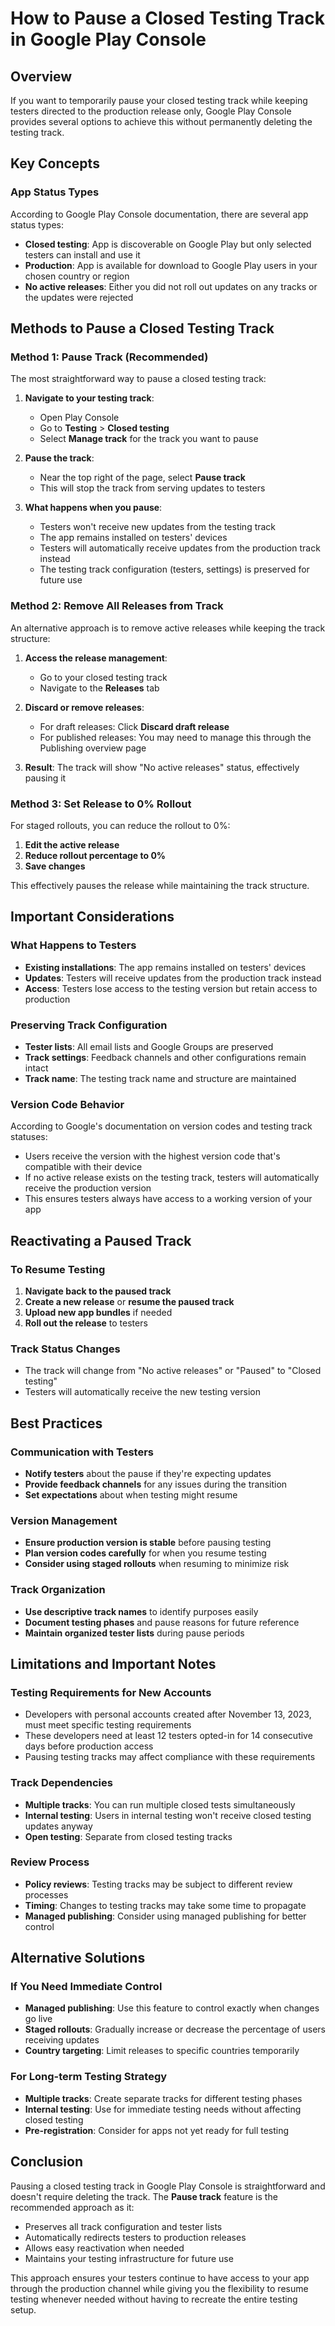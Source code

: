 # How to Pause a Closed Testing Track in Google Play Console

## Overview

If you want to temporarily pause your closed testing track while keeping testers directed to the production release only, Google Play Console provides several options to achieve this without permanently deleting the testing track.

## Key Concepts

### App Status Types
According to Google Play Console documentation, there are several app status types:
- **Closed testing**: App is discoverable on Google Play but only selected testers can install and use it
- **Production**: App is available for download to Google Play users in your chosen country or region
- **No active releases**: Either you did not roll out updates on any tracks or the updates were rejected

## Methods to Pause a Closed Testing Track

### Method 1: Pause Track (Recommended)

The most straightforward way to pause a closed testing track:

1. **Navigate to your testing track**:
   - Open Play Console
   - Go to **Testing** > **Closed testing**
   - Select **Manage track** for the track you want to pause

2. **Pause the track**:
   - Near the top right of the page, select **Pause track**
   - This will stop the track from serving updates to testers

3. **What happens when you pause**:
   - Testers won't receive new updates from the testing track
   - The app remains installed on testers' devices
   - Testers will automatically receive updates from the production track instead
   - The testing track configuration (testers, settings) is preserved for future use

### Method 2: Remove All Releases from Track

An alternative approach is to remove active releases while keeping the track structure:

1. **Access the release management**:
   - Go to your closed testing track
   - Navigate to the **Releases** tab

2. **Discard or remove releases**:
   - For draft releases: Click **Discard draft release**
   - For published releases: You may need to manage this through the Publishing overview page

3. **Result**: The track will show "No active releases" status, effectively pausing it

### Method 3: Set Release to 0% Rollout

For staged rollouts, you can reduce the rollout to 0%:

1. **Edit the active release**
2. **Reduce rollout percentage to 0%**
3. **Save changes**

This effectively pauses the release while maintaining the track structure.

## Important Considerations

### What Happens to Testers
- **Existing installations**: The app remains installed on testers' devices
- **Updates**: Testers will receive updates from the production track instead
- **Access**: Testers lose access to the testing version but retain access to production

### Preserving Track Configuration
- **Tester lists**: All email lists and Google Groups are preserved
- **Track settings**: Feedback channels and other configurations remain intact
- **Track name**: The testing track name and structure are maintained

### Version Code Behavior
According to Google's documentation on version codes and testing track statuses:
- Users receive the version with the highest version code that's compatible with their device
- If no active release exists on the testing track, testers will automatically receive the production version
- This ensures testers always have access to a working version of your app

## Reactivating a Paused Track

### To Resume Testing
1. **Navigate back to the paused track**
2. **Create a new release** or **resume the paused track**
3. **Upload new app bundles** if needed
4. **Roll out the release** to testers

### Track Status Changes
- The track will change from "No active releases" or "Paused" to "Closed testing"
- Testers will automatically receive the new testing version

## Best Practices

### Communication with Testers
- **Notify testers** about the pause if they're expecting updates
- **Provide feedback channels** for any issues during the transition
- **Set expectations** about when testing might resume

### Version Management
- **Ensure production version is stable** before pausing testing
- **Plan version codes carefully** for when you resume testing
- **Consider using staged rollouts** when resuming to minimize risk

### Track Organization
- **Use descriptive track names** to identify purposes easily
- **Document testing phases** and pause reasons for future reference
- **Maintain organized tester lists** during pause periods

## Limitations and Important Notes

### Testing Requirements for New Accounts
- Developers with personal accounts created after November 13, 2023, must meet specific testing requirements
- These developers need at least 12 testers opted-in for 14 consecutive days before production access
- Pausing testing tracks may affect compliance with these requirements

### Track Dependencies
- **Multiple tracks**: You can run multiple closed tests simultaneously
- **Internal testing**: Users in internal testing won't receive closed testing updates anyway
- **Open testing**: Separate from closed testing tracks

### Review Process
- **Policy reviews**: Testing tracks may be subject to different review processes
- **Timing**: Changes to testing tracks may take some time to propagate
- **Managed publishing**: Consider using managed publishing for better control

## Alternative Solutions

### If You Need Immediate Control
- **Managed publishing**: Use this feature to control exactly when changes go live
- **Staged rollouts**: Gradually increase or decrease the percentage of users receiving updates
- **Country targeting**: Limit releases to specific countries temporarily

### For Long-term Testing Strategy
- **Multiple tracks**: Create separate tracks for different testing phases
- **Internal testing**: Use for immediate testing needs without affecting closed testing
- **Pre-registration**: Consider for apps not yet ready for full testing

## Conclusion

Pausing a closed testing track in Google Play Console is straightforward and doesn't require deleting the track. The **Pause track** feature is the recommended approach as it:

- Preserves all track configuration and tester lists
- Automatically redirects testers to production releases
- Allows easy reactivation when needed
- Maintains your testing infrastructure for future use

This approach ensures your testers continue to have access to your app through the production channel while giving you the flexibility to resume testing whenever needed without having to recreate the entire testing setup.